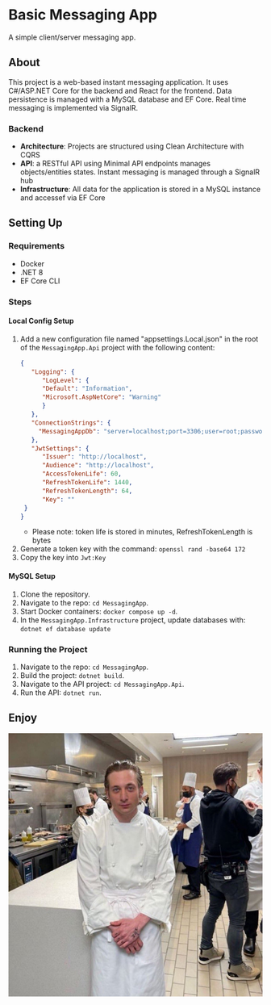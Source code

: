 # Basic Messaging App

A simple client/server messaging app.

## About

This project is a web-based instant messaging application. It uses C#/ASP.NET Core for the backend and React for the frontend. Data persistence is managed with a MySQL database and EF Core. Real time messaging is implemented via SignalR.

### Backend

- **Architecture**: Projects are structured using Clean Architecture with CQRS
- **API**: a RESTful API using Minimal API endpoints manages objects/entities states. Instant messaging is managed through a SignalR hub
- **Infrastructure**: All data for the application is stored in a MySQL instance and accessef via EF Core

## Setting Up

### Requirements

- Docker
- .NET 8
- EF Core CLI

### Steps

#### Local Config Setup
1. Add a new configuration file named "appsettings.Local.json" in the root of the `MessagingApp.Api` project with the following content:
   ```json
   {
      "Logging": {
         "LogLevel": {
         "Default": "Information",
         "Microsoft.AspNetCore": "Warning"
         }
      },
      "ConnectionStrings": {
        "MessagingAppDb": "server=localhost;port=3306;user=root;password=password1;database=MessagingApp"
      },
      "JwtSettings": {
         "Issuer": "http://localhost",
         "Audience": "http://localhost",
         "AccessTokenLife": 60,
         "RefreshTokenLife": 1440,
         "RefreshTokenLength": 64,
         "Key": ""
    }
   }
   ```
   - Please note: token life is stored in minutes, RefreshTokenLength is bytes
2. Generate a token key with the command: `openssl rand -base64 172`
3. Copy the key into `Jwt:Key`

#### MySQL Setup

1. Clone the repository.
2. Navigate to the repo: `cd MessagingApp`.
3. Start Docker containers: `docker compose up -d`.
4. In the `MessagingApp.Infrastructure` project, update databases with: `dotnet ef database update`

### Running the Project

1. Navigate to the repo: `cd MessagingApp`.
2. Build the project: `dotnet build`.
3. Navigate to the API project: `cd MessagingApp.Api`.
4. Run the API: `dotnet run`.

## Enjoy
![plot](./readme_icon.jpg)
